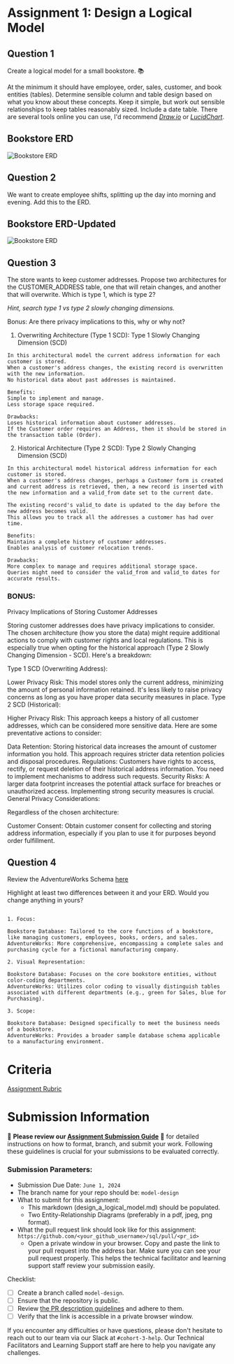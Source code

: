# Assignment 1: Design a Logical Model

## Question 1
Create a logical model for a small bookstore. 📚

At the minimum it should have employee, order, sales, customer, and book entities (tables). Determine sensible column and table design based on what you know about these concepts. Keep it simple, but work out sensible relationships to keep tables reasonably sized. Include a date table. There are several tools online you can use, I'd recommend [_Draw.io_](https://www.drawio.com/) or [_LucidChart_](https://www.lucidchart.com/pages/).

## Bookstore ERD
![Bookstore ERD](./images/01_erd_bookstore.jpeg)

## Question 2
We want to create employee shifts, splitting up the day into morning and evening. Add this to the ERD.
## Bookstore ERD-Updated
![Bookstore ERD](./images/02_erd_bookstore.jpeg)

## Question 3
The store wants to keep customer addresses. Propose two architectures for the CUSTOMER_ADDRESS table, one that will retain changes, and another that will overwrite. Which is type 1, which is type 2?

_Hint, search type 1 vs type 2 slowly changing dimensions._

Bonus: Are there privacy implications to this, why or why not?

1. Overwriting Architecture (Type 1 SCD):
   Type 1 Slowly Changing Dimension (SCD)
```
In this architectural model the current address information for each customer is stored.
When a customer's address changes, the existing record is overwritten with the new information.
No historical data about past addresses is maintained.

Benefits:
Simple to implement and manage.
Less storage space required.

Drawbacks:
Loses historical information about customer addresses.
If the Customer order requires an Address, then it should be stored in the transaction table (Order).

```

2. Historical Architecture (Type 2 SCD):
   Type 2 Slowly Changing Dimension (SCD)
```Explanation:
In this architectural model historical address information for each customer is stored.
When a customer's address changes, perhaps a Customer form is created and current address is retrieved, then, a new record is inserted with the new information and a valid_from date set to the current date.

The existing record's valid_to date is updated to the day before the new address becomes valid.
This allows you to track all the addresses a customer has had over time.

Benefits:
Maintains a complete history of customer addresses.
Enables analysis of customer relocation trends.

Drawbacks:
More complex to manage and requires additional storage space.
Queries might need to consider the valid_from and valid_to dates for accurate results.

```
### BONUS:
Privacy Implications of Storing Customer Addresses

Storing customer addresses does have privacy implications to consider.  The chosen architecture (how you store the data) might require additional actions to comply with customer rights and local regulations. This is especially true when opting for the historical approach (Type 2 Slowly Changing Dimension - SCD). Here's a breakdown:

Type 1 SCD (Overwriting Address):

Lower Privacy Risk: This model stores only the current address, minimizing the amount of personal information retained. It's less likely to raise privacy concerns as long as you have proper data security measures in place.
Type 2 SCD (Historical):

Higher Privacy Risk:  This approach keeps a history of all customer addresses, which can be considered more sensitive data. Here are some preventative actions to consider:

Data Retention: Storing historical data increases the amount of customer information you hold. This approach requires stricter data retention policies and disposal procedures.
Regulations: Customers have rights to access, rectify, or request deletion of their historical address information. You need to implement mechanisms to address such requests.
Security Risks: A larger data footprint increases the potential attack surface for breaches or unauthorized access. Implementing strong security measures is crucial.
General Privacy Considerations:

Regardless of the chosen architecture:

Customer Consent: Obtain customer consent for collecting and storing address information, especially if you plan to use it for purposes beyond order fulfillment.


## Question 4
Review the AdventureWorks Schema [here](https://i.stack.imgur.com/LMu4W.gif)

Highlight at least two differences between it and your ERD. Would you change anything in yours?
```

1. Focus:

Bookstore Database: Tailored to the core functions of a bookstore, like managing customers, employees, books, orders, and sales.
AdventureWorks: More comprehensive, encompassing a complete sales and purchasing cycle for a fictional manufacturing company.

2. Visual Representation:

Bookstore Database: Focuses on the core bookstore entities, without color-coding departments.
AdventureWorks: Utilizes color coding to visually distinguish tables associated with different departments (e.g., green for Sales, blue for Purchasing).

3. Scope:

Bookstore Database: Designed specifically to meet the business needs of a bookstore.
AdventureWorks: Provides a broader sample database schema applicable to a manufacturing environment.
```

# Criteria

[Assignment Rubric](./assignment_rubric.md)

# Submission Information

🚨 **Please review our [Assignment Submission Guide](https://github.com/UofT-DSI/onboarding/blob/main/onboarding_documents/submissions.md)** 🚨 for detailed instructions on how to format, branch, and submit your work. Following these guidelines is crucial for your submissions to be evaluated correctly.

### Submission Parameters:
* Submission Due Date: `June 1, 2024`
* The branch name for your repo should be: `model-design`
* What to submit for this assignment:
    * This markdown (design_a_logical_model.md) should be populated.
    * Two Entity-Relationship Diagrams (preferably in a pdf, jpeg, png format).
* What the pull request link should look like for this assignment: `https://github.com/<your_github_username>/sql/pull/<pr_id>`
    * Open a private window in your browser. Copy and paste the link to your pull request into the address bar. Make sure you can see your pull request properly. This helps the technical facilitator and learning support staff review your submission easily.

Checklist:
- [ ] Create a branch called `model-design`.
- [ ] Ensure that the repository is public.
- [ ] Review [the PR description guidelines](https://github.com/UofT-DSI/onboarding/blob/main/onboarding_documents/submissions.md#guidelines-for-pull-request-descriptions) and adhere to them.
- [ ] Verify that the link is accessible in a private browser window.

If you encounter any difficulties or have questions, please don't hesitate to reach out to our team via our Slack at `#cohort-3-help`. Our Technical Facilitators and Learning Support staff are here to help you navigate any challenges.
